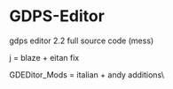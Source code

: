 # GDPS-Editor

gdps editor 2.2 full source code (mess)

j = blaze + eitan fix

GDEDitor_Mods = italian + andy additions\
